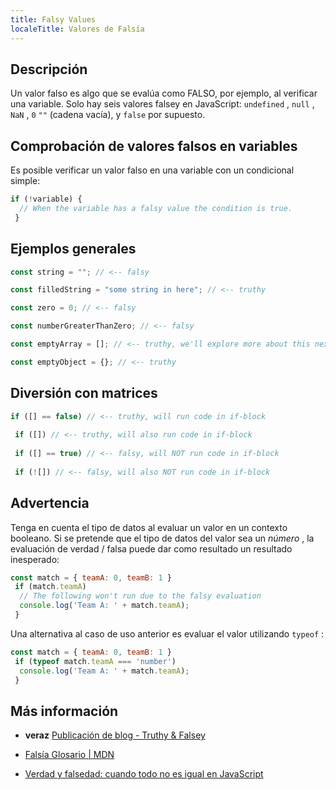 ```yaml
---
title: Falsy Values
localeTitle: Valores de Falsía
---
```

## Descripción

Un valor falso es algo que se evalúa como FALSO, por ejemplo, al verificar una variable. Solo hay seis valores falsey en JavaScript: `undefined` , `null` , `NaN` , `0` `""` (cadena vacía), y `false` por supuesto.

## Comprobación de valores falsos en variables

Es posible verificar un valor falso en una variable con un condicional simple:

```javascript
if (!variable) { 
  // When the variable has a falsy value the condition is true. 
 } 
```

## Ejemplos generales

```javascript
const string = ""; // <-- falsy

const filledString = "some string in here"; // <-- truthy

const zero = 0; // <-- falsy

const numberGreaterThanZero; // <-- falsy

const emptyArray = []; // <-- truthy, we'll explore more about this next

const emptyObject = {}; // <-- truthy 
```

## Diversión con matrices

```javascript
if ([] == false) // <-- truthy, will run code in if-block 
 
 if ([]) // <-- truthy, will also run code in if-block 
 
 if ([] == true) // <-- falsy, will NOT run code in if-block 
 
 if (![]) // <-- falsy, will also NOT run code in if-block 
```

## Advertencia

Tenga en cuenta el tipo de datos al evaluar un valor en un contexto booleano. Si se pretende que el tipo de datos del valor sea un _número_ , la evaluación de verdad / falsa puede dar como resultado un resultado inesperado:

```javascript
const match = { teamA: 0, teamB: 1 } 
 if (match.teamA) 
  // The following won't run due to the falsy evaluation 
  console.log('Team A: ' + match.teamA); 
 } 
```

Una alternativa al caso de uso anterior es evaluar el valor utilizando `typeof` :

```javascript
const match = { teamA: 0, teamB: 1 } 
 if (typeof match.teamA === 'number') 
  console.log('Team A: ' + match.teamA); 
 } 
```

## Más información

*   **veraz** [Publicación de blog - Truthy & Falsey](http://james.padolsey.com/javascript/truthy-falsey/)
    
*   [Falsía Glosario | MDN](https://developer.mozilla.org/en-US/docs/Glossary/Falsy)
    
*   [Verdad y falsedad: cuando todo no es igual en JavaScript](https://www.sitepoint.com/javascript-truthy-falsy/)
